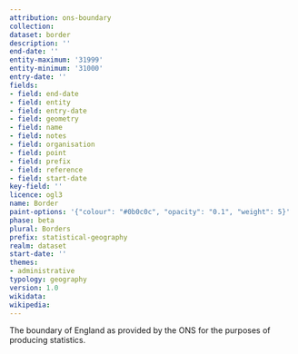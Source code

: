 ```yaml
---
attribution: ons-boundary
collection:
dataset: border
description: ''
end-date: ''
entity-maximum: '31999'
entity-minimum: '31000'
entry-date: ''
fields:
- field: end-date
- field: entity
- field: entry-date
- field: geometry
- field: name
- field: notes
- field: organisation
- field: point
- field: prefix
- field: reference
- field: start-date
key-field: ''
licence: ogl3
name: Border
paint-options: '{"colour": "#0b0c0c", "opacity": "0.1", "weight": 5}'
phase: beta
plural: Borders
prefix: statistical-geography
realm: dataset
start-date: ''
themes:
- administrative
typology: geography
version: 1.0
wikidata: 
wikipedia:
---
```


The boundary of England as provided by the ONS for the purposes of producing statistics.
